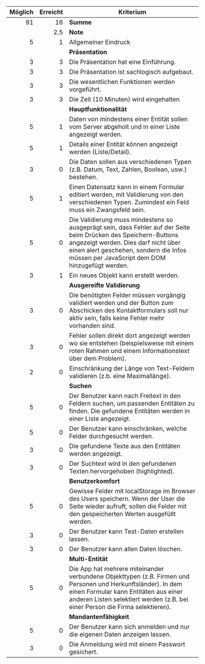 | Möglich | Erreicht | Kriterium                                                                                                                                                                                                                                          |
| ------: | -------: | -------------------------------------------------------------------------------------------------------------------------------------------------------------------------------------------------------------------------------------------------- |
|      91 |       16 | **Summe**                                                                                                                                                                                                                                          |
|         |      2.5 | **Note**                                                                                                                                                                                                                                           |
|       5 |        1 | Allgemeiner Eindruck                                                                                                                                                                                                                               |
|         |          | **Präsentation**                                                                                                                                                                                                                                   |
|       3 |        3 | Die Präsentation hat eine Einführung.                                                                                                                                                                                                              |
|       3 |        3 | Die Präsentation ist sachlogisch aufgebaut.                                                                                                                                                                                                        |
|       3 |        3 | Die wesentlichen Funktionen werden vorgeführt.                                                                                                                                                                                                     |
|       3 |        3 | Die Zeit (10 Minuten) wird eingehalten                                                                                                                                                                                                             |
|         |          | **Hauptfunktionalität**                                                                                                                                                                                                                            |
|       5 |        1 | Daten von mindestens einer Entität sollen vom Server abgeholt und in einer Liste angezeigt werden.                                                                                                                                                 |
|       5 |        1 | Details einer Entität können angezeigt werden (Liste/Detail).                                                                                                                                                                                      |
|       3 |        0 | Die Daten sollen aus verschiedenen Typen (z.B. Datum, Text, Zahlen, Boolean, usw.) bestehen.                                                                                                                                                       |
|       5 |        1 | Einen Datensatz kann in einem Formular editiert werden, mit Validierung von den verschiedenen Typen. Zumindest ein Feld muss ein Zwangsfeld sein.                                                                                                  |
|       5 |        0 | Die Validierung muss mindestens so ausgeprägt sein, dass Fehler auf der Seite beim Drücken des Speichern-Buttons angezeigt werden. Dies darf nicht über einen alert geschehen, sondern die Infos müssen per JavaScript dem DOM hinzugefügt werden. |
|       3 |        1 | Ein neues Objekt kann erstellt werden.                                                                                                                                                                                                             |
|         |          | **Ausgereifte Validierung**                                                                                                                                                                                                                        |
|       3 |        0 | Die benötigten Felder müssen vorgängig validiert werden und der Button zum Abschicken des Kontaktformulars soll nur aktiv sein, falls keine Fehler mehr vorhanden sind.                                                                            |
|       3 |        0 | Fehler sollen direkt dort angezeigt werden wo sie entstehen (beispielsweise mit einem roten Rahmen und einem Informationstext über dem Problem).                                                                                                   |
|       2 |        0 | Einschränkung der Länge von Text-Feldern validieren (z.b. eine Maximallänge).                                                                                                                                                                      |
|         |          | **Suchen**                                                                                                                                                                                                                                         |
|       5 |        0 | Der Benutzer kann nach Freitext in den Feldern suchen, um passenden Entitäten zu finden. Die gefundene Entitäten werden in einer Liste angezeigt.                                                                                                  |
|       5 |        0 | Der Benutzer kann einschränken, welche Felder durchgesucht werden.                                                                                                                                                                                 |
|       3 |        0 | Die gefundene Texte aus den Entitäten werden angezeigt.                                                                                                                                                                                            |
|       3 |        0 | Der Suchtext wird in den gefundenen Texten hervorgehoben (highlighted).                                                                                                                                                                            |
|         |          | **Benutzerkomfort**                                                                                                                                                                                                                                |
|       5 |        0 | Gewisse Felder mit localStorage im Browser des Users speichern. Wenn der User die Seite wieder aufruft, sollen die Felder mit den gespeicherten Werten ausgefüllt werden.                                                                          |
|       3 |        0 | Der Benutzer kann Test-Daten erstellen lassen.                                                                                                                                                                                                     |
|       3 |        0 | Der Benutzer kann allen Daten löschen.                                                                                                                                                                                                             |
|         |          | **Multi-Entität**                                                                                                                                                                                                                                  |
|       5 |        0 | Die App hat mehrere miteinander verbundene Objekttypen (z.B. Firmen und Personen und Herkunftsländer). In dem einen Formular kann Entitäten aus einer anderen Listen selektiert werden (z.B. bei einer Person die Firma selektieren).              |
|         |          | **Mandantenfähigkeit**                                                                                                                                                                                                                             |
|       5 |        0 | Der Benutzer kann sich anmelden und nur die eigenen Daten anzeigen lassen.                                                                                                                                                                         |
|       3 |        0 | Die Anmeldung wird mit einem Passwort gesichert.                                                                                                                                                                                                   |
